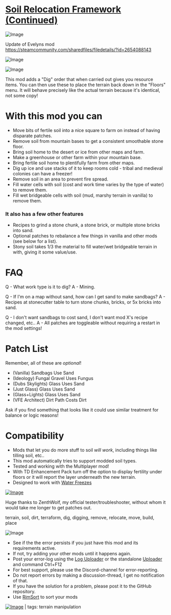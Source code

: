 # [Soil Relocation Framework (Continued)](https://steamcommunity.com/sharedfiles/filedetails/?id=3248607572)

![Image](https://i.imgur.com/buuPQel.png)

Update of Evelyns mod https://steamcommunity.com/sharedfiles/filedetails/?id=2654088143

![Image](https://i.imgur.com/pufA0kM.png)
	
![Image](https://i.imgur.com/Z4GOv8H.png)

This mod adds a "Dig" order that when carried out gives you resource items. You can then use these to place the terrain back down in the "Floors" menu. It will behave precisely like the actual terrain because it's identical, not some copy!

# With this mod you can



- Move bits of fertile soil into a nice square to farm on instead of having disparate patches.
- Remove soil from mountain bases to get a consistent smoothable stone floor.
- Bring soil home to the desert or ice from other maps and farm.
- Make a greenhouse or other farm within your mountain base.
- Bring fertile soil home to plentifully farm from other maps.
- Dig up ice and use stacks of it to keep rooms cold - tribal and medieval colonies can have a freezer!
- Remove soil in an area to prevent fire spread.
- Fill water cells with soil (cost and work time varies by the type of water) to remove them.
- Fill wet bridgeable cells with soil (mud, marshy terrain in vanilla) to remove them.
### It also has a few other features

- Recipes to grind a stone chunk, a stone brick, or multiple stone bricks into sand.
- Optional patches to rebalance a few things in vanilla and other mods (see below for a list).
- Stony soil takes 1/3 the material to fill water/wet bridgeable terrain in with, giving it some value/use.



# FAQ

Q - What work type is it to dig?
A - Mining.

Q - If I'm on a map without sand, how can I get sand to make sandbags?
A - Recipes at stonecutter table to turn stone chunks, bricks, or 5x bricks into sand.

Q - I don't want sandbags to cost sand, I don't want mod X's recipe changed, etc..
A - All patches are toggleable without requiring a restart in the mod settings!

# Patch List

Remember, all of these are *optional*!


- (Vanilla) Sandbags Use Sand
- (Ideology) Fungal Gravel Uses Fungus
- (Dubs Skylights) Glass Uses Sand
- (Just Glass) Glass Uses Sand
- (Glass+Lights) Glass Uses Sand
- (VFE Architect) Dirt Path Costs Dirt


Ask if you find something that looks like it could use similar treatment for balance or logic reasons!

# Compatibility



- Mods that let you do more stuff to soil *will work*, including things like tilling soil, etc..
- This mod automatically tries to support modded soil types.
- Tested and working with the Multiplayer mod!
- With TD Enhancement Pack turn off the option to display fertility under floors or it will report the layer underneath the new terrain.
- Designed to work with [Water Freezes](https://steamcommunity.com/sharedfiles/filedetails/?id=2728000958)


[![Image](https://steamuserimages-a.akamaihd.net/ugc/1852669769234602229/BFBAD6241C07FAC5F191930981373CA0C48F383F/?imw=600&amp;imh=400&amp;ima=fit&amp;impolicy=Letterbox&amp;imcolor=%23000000&amp;letterbox=false)](https://steamcommunity.com/sharedfiles/filedetails/?id=2728000958)

Huge thanks to ZenthWolf, my official tester/troubleshooter, without whom it would take me longer to get patches out.

terrain, soil, dirt, terraform, dig, digging, remove, relocate, move, build, place

![Image](https://i.imgur.com/PwoNOj4.png)



-  See if the the error persists if you just have this mod and its requirements active.
-  If not, try adding your other mods until it happens again.
-  Post your error-log using the [Log Uploader](https://steamcommunity.com/sharedfiles/filedetails/?id=2873415404) or the standalone [Uploader](https://steamcommunity.com/sharedfiles/filedetails/?id=2873415404) and command Ctrl+F12
-  For best support, please use the Discord-channel for error-reporting.
-  Do not report errors by making a discussion-thread, I get no notification of that.
-  If you have the solution for a problem, please post it to the GitHub repository.
-  Use [RimSort](https://github.com/RimSort/RimSort/releases/latest) to sort your mods

 

[![Image](https://img.shields.io/github/v/release/emipa606/SoilRelocationFramework?label=latest%20version&style=plastic&color=9f1111&labelColor=black)](https://steamcommunity.com/sharedfiles/filedetails/changelog/3248607572) | tags:  terrain manipulation
